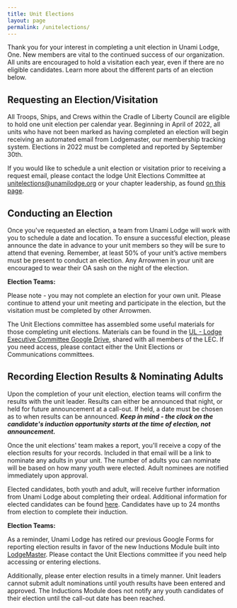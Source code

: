 ```yaml
---
title: Unit Elections
layout: page
permalink: /unitelections/
---
```


Thank you for your interest in completing a unit election in Unami Lodge, One. New members are vital to the continued success of our organization. All units are encouraged to hold a visitation each year, even if there are no eligible candidates. Learn more about the different parts of an election below.

## Requesting an Election/Visitation
All Troops, Ships, and Crews within the Cradle of Liberty Council are eligible to hold one unit election per calendar year. Beginning in April of 2022, all units who have not been marked as having completed an election will begin receiving an automated email from Lodgemaster, our membership tracking system. Elections in 2022 must be completed and reported by September 30th. 

If you would like to schedule a unit election or visitation prior to receiving a request email, please contact the lodge Unit Elections Committee at [unitelections@unamilodge.org](/contact?recipient=unitelections) or your chapter leadership, as found [on this page](https://unamilodge.org/chapters/find).


## Conducting an Election
Once you've requested an election, a team from Unami Lodge will work with you to schedule a date and location. To ensure a successful election, please announce the date in advance to your unit members so they will be sure to attend that evening. Remember, at least 50% of your unit’s active members must be present to conduct an election. Any Arrowmen in your unit are encouraged to wear their OA sash on the night of the election.

<div class="alert alert-secondary">
  <strong>Election Teams:</strong>
  <p class='my-3'>
    Please note - you may not complete an election for your own unit. Please continue to attend your unit meeting and participate in the election, but the visitation must be completed by other Arrowmen.
  </p>
  <p class='my-3'>
    The Unit Elections committee has assembled some useful materials for those completing unit elections. Materials can be found in the <a href="https://drive.google.com/drive/u/1/folders/0AKCkQheUkudwUk9PVA">UL - Lodge Executive Committee Google Drive</a>, shared with all members of the LEC. If you need access, please contact either the Unit Elections or Communications committees.
  </p> 
</div>

## Recording Election Results & Nominating Adults
Upon the completion of your unit election, election teams will confirm the results with the unit leader. Results can either be announced that night, or held for future announcement at a call-out. If held, a date must be chosen as to when results can be announced. ***Keep in mind - the clock on the candidate's induction opportunity starts at the time of election, not announcement.***

Once the unit elections' team makes a report, you'll receive a copy of the election results for your records. Included in that email will be a link to nominate any adults in your unit. The number of adults you can nominate will be based on how many youth were elected. Adult nominees are notified immediately upon approval.

Elected candidates, both youth and adult, will receive further information from Unami Lodge about completing their ordeal. Additional information for elected candidates can be found [here](https://unamilodge.org/electedcandidates/). Candidates have up to 24 months from election to complete their induction.

<div class="alert alert-secondary">
  <strong>Election Teams:</strong>
  <p class='my-3'>
    As a reminder, Unami Lodge has retired our previous Google Forms for reporting election results in favor of the new Inductions Module built into <a href="https://lodgemaster-client.oa-bsa.org/">LodgeMaster</a>. Please contact the Unit Elections committee if you need help accessing or entering elections.
  </p>
  <p class='my-3'>
    Additionally, please enter election results in a timely manner. Unit leaders cannot submit adult nominations until youth results have been entered and approved. The Inductions Module does not notify any youth candidates of their election until the call-out date has been reached.
  </p> 
</div>

